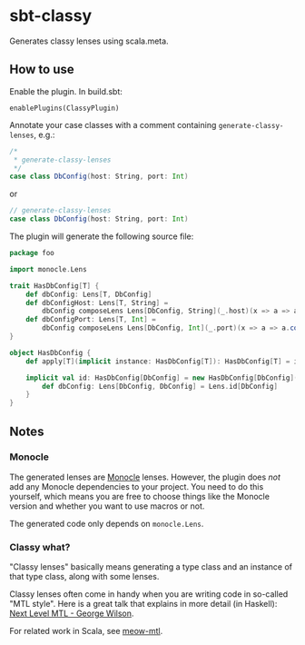 # sbt-classy

Generates classy lenses using scala.meta.

## How to use

Enable the plugin. In build.sbt:

```
enablePlugins(ClassyPlugin)
```

Annotate your case classes with a comment containing `generate-classy-lenses`,
e.g.:

```scala
/*
 * generate-classy-lenses
 */
case class DbConfig(host: String, port: Int)
```

or

```scala
// generate-classy-lenses
case class DbConfig(host: String, port: Int)
```

The plugin will generate the following source file:

```scala
package foo

import monocle.Lens

trait HasDbConfig[T] {
	def dbConfig: Lens[T, DbConfig]
	def dbConfigHost: Lens[T, String] =
		dbConfig composeLens Lens[DbConfig, String](_.host)(x => a => a.copy(host = x))
	def dbConfigPort: Lens[T, Int] = 
		dbConfig composeLens Lens[DbConfig, Int](_.port)(x => a => a.copy(port = x))
}

object HasDbConfig {
	def apply[T](implicit instance: HasDbConfig[T]): HasDbConfig[T] = instance

	implicit val id: HasDbConfig[DbConfig] = new HasDbConfig[DbConfig]() {
		def dbConfig: Lens[DbConfig, DbConfig] = Lens.id[DbConfig]
	}
}
```

## Notes

### Monocle

The generated lenses are [Monocle](http://julien-truffaut.github.io/Monocle/)
lenses. However, the plugin does *not* add any Monocle dependencies to your
project. You need to do this yourself, which means you are free to choose things
like the Monocle version and whether you want to use macros or not.

The generated code only depends on `monocle.Lens`.

### Classy what?

"Classy lenses" basically means generating a type class and an instance of that
type class, along with some lenses.

Classy lenses often come in handy when you are writing code in so-called "MTL
style". Here is a great talk that explains in more detail (in Haskell): [Next
Level MTL - George Wilson](https://www.youtube.com/watch?v=GZPup5Iuaqw).

For related work in Scala, see [meow-mtl](https://github.com/oleg-py/meow-mtl).
